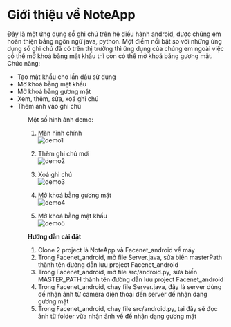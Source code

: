 # Giới thiệu về NoteApp
Đây là một ứng dụng sổ ghi chú trên hệ điều hành android, được chúng em hoàn thiện bằng ngôn ngữ java, python.
Một điểm nổi bật so với những ứng dụng sổ ghi chú đã có trên thị trường thì ứng dụng của chúng em ngoài việc có thể mở khoá bằng mật khẩu thì còn có thể mở khoá bằng gương mặt.
Chức năng:
<ul>
<li>Tạo mật khẩu cho lần đầu sử dụng</li>
<li>Mở khoá bằng mật khẩu</li>
<li>Mở khoá bằng gương mặt</li>
<li>Xem, thêm, sửa, xoá ghi chú</li>
<li>Thêm ảnh vào ghi chú</li>
<ul>
Một số hình ảnh demo:

1. Màn hình chính<br />
![demo1](https://user-images.githubusercontent.com/57005560/118626823-6425c700-b7f5-11eb-8ac5-8038c35f37a9.PNG)






2. Thêm ghi chú mới<br />
![demo2](https://user-images.githubusercontent.com/57005560/118627699-24131400-b7f6-11eb-81c4-da9f7a5e8785.PNG)






3. Xoá ghi chú<br />
![demo3](https://user-images.githubusercontent.com/57005560/118627841-40af4c00-b7f6-11eb-96e4-a58aae96806b.PNG)






4. Mở khoá bằng gương mặt<br />
![demo4](https://scontent-hkg4-1.xx.fbcdn.net/v/t1.15752-9/201349062_829360584684816_3120177940044159575_n.png?_nc_cat=101&ccb=1-3&_nc_sid=ae9488&_nc_ohc=jkh6QqUHSC4AX81U1Mr&_nc_ht=scontent-hkg4-1.xx&oh=1e3ede8002d2792501c381b8f8797658&oe=60D4A4B9)





5. Mở khoá bằng mật khẩu<br />
![demo5](https://scontent-hkg4-1.xx.fbcdn.net/v/t1.15752-9/201173764_199118592101986_1144722416540302003_n.png?_nc_cat=101&ccb=1-3&_nc_sid=ae9488&_nc_ohc=uUiQKz31dmwAX9AhXmM&tn=argkVnDAia8JK_2p&_nc_ht=scontent-hkg4-1.xx&oh=256e95b4efa2c75f80160117c7dca7df&oe=60D515A5)






<b> Hướng dẫn cài đặt </b>
1) Clone 2 project là NoteApp và Facenet_android về máy
2) Trong Facenet_android, mở file Server.java, sửa biến masterPath thành tên đường dẫn lưu project Facenet_android
3) Trong Facenet_android, mở file src/android.py, sửa biến MASTER_PATH thành tên đường dẫn lưu project Facenet_android
4) Trong Facenet_android, chạy file Server.java, đây là server dùng để nhận ảnh từ camera điện thoại đến server để nhận dạng gương mặt
5) Trong Facenet_android, chạy file src/android.py, tại đây sẽ đọc ảnh từ folder vừa nhận ảnh về để nhận dạng gương mặt
